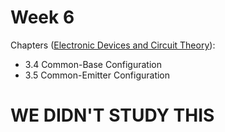 # Week 6

Chapters ([Electronic Devices and Circuit Theory](https://annas-archive.org/md5/1fec9964c4c69b9aedb545bc50eff5de)):
- 3.4 Common-Base Configuration
- 3.5 Common-Emitter Configuration

# WE DIDN'T STUDY THIS
